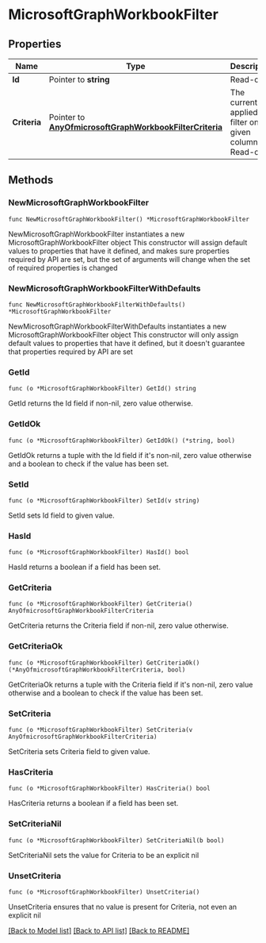 # MicrosoftGraphWorkbookFilter

## Properties

Name | Type | Description | Notes
------------ | ------------- | ------------- | -------------
**Id** | Pointer to **string** | Read-only. | [optional] 
**Criteria** | Pointer to [**AnyOfmicrosoftGraphWorkbookFilterCriteria**](anyOf&lt;microsoft.graph.workbookFilterCriteria&gt;.md) | The currently applied filter on the given column. Read-only. | [optional] 

## Methods

### NewMicrosoftGraphWorkbookFilter

`func NewMicrosoftGraphWorkbookFilter() *MicrosoftGraphWorkbookFilter`

NewMicrosoftGraphWorkbookFilter instantiates a new MicrosoftGraphWorkbookFilter object
This constructor will assign default values to properties that have it defined,
and makes sure properties required by API are set, but the set of arguments
will change when the set of required properties is changed

### NewMicrosoftGraphWorkbookFilterWithDefaults

`func NewMicrosoftGraphWorkbookFilterWithDefaults() *MicrosoftGraphWorkbookFilter`

NewMicrosoftGraphWorkbookFilterWithDefaults instantiates a new MicrosoftGraphWorkbookFilter object
This constructor will only assign default values to properties that have it defined,
but it doesn't guarantee that properties required by API are set

### GetId

`func (o *MicrosoftGraphWorkbookFilter) GetId() string`

GetId returns the Id field if non-nil, zero value otherwise.

### GetIdOk

`func (o *MicrosoftGraphWorkbookFilter) GetIdOk() (*string, bool)`

GetIdOk returns a tuple with the Id field if it's non-nil, zero value otherwise
and a boolean to check if the value has been set.

### SetId

`func (o *MicrosoftGraphWorkbookFilter) SetId(v string)`

SetId sets Id field to given value.

### HasId

`func (o *MicrosoftGraphWorkbookFilter) HasId() bool`

HasId returns a boolean if a field has been set.

### GetCriteria

`func (o *MicrosoftGraphWorkbookFilter) GetCriteria() AnyOfmicrosoftGraphWorkbookFilterCriteria`

GetCriteria returns the Criteria field if non-nil, zero value otherwise.

### GetCriteriaOk

`func (o *MicrosoftGraphWorkbookFilter) GetCriteriaOk() (*AnyOfmicrosoftGraphWorkbookFilterCriteria, bool)`

GetCriteriaOk returns a tuple with the Criteria field if it's non-nil, zero value otherwise
and a boolean to check if the value has been set.

### SetCriteria

`func (o *MicrosoftGraphWorkbookFilter) SetCriteria(v AnyOfmicrosoftGraphWorkbookFilterCriteria)`

SetCriteria sets Criteria field to given value.

### HasCriteria

`func (o *MicrosoftGraphWorkbookFilter) HasCriteria() bool`

HasCriteria returns a boolean if a field has been set.

### SetCriteriaNil

`func (o *MicrosoftGraphWorkbookFilter) SetCriteriaNil(b bool)`

 SetCriteriaNil sets the value for Criteria to be an explicit nil

### UnsetCriteria
`func (o *MicrosoftGraphWorkbookFilter) UnsetCriteria()`

UnsetCriteria ensures that no value is present for Criteria, not even an explicit nil

[[Back to Model list]](../README.md#documentation-for-models) [[Back to API list]](../README.md#documentation-for-api-endpoints) [[Back to README]](../README.md)


